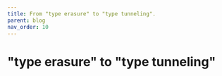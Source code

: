 ```yaml
---
title: From "type erasure" to "type tunneling".
parent: blog
nav_order: 10
---
```


# "type erasure" to "type tunneling"


